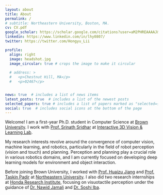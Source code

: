 ```yaml
---
layout: about
title: About
permalink: /
# subtitle: Northeastern University, Boston, MA.
cv: CV.pdf
google_scholar: https://scholar.google.com/citations?user=aM2PHREAAAAJ&hl=en
linkedin: https://www.linkedin.com/in/lhy0807/
twitter: https://twitter.com/Hongyu_Lii

profile:
  align: right
  image: headshot.jpg
  image_circular: true # crops the image to make it circular
  
  # address: >
  #   <p>Chestnut Hill, MA</p>
  #   <p>02467</p>


news: true  # includes a list of news items
latest_posts: true  # includes a list of the newest posts
selected_papers: true # includes a list of papers marked as "selected={true}"
social: true  # includes social icons at the bottom of the page
---
```


Welcome! I am a first-year Ph.D. student in Computer Science at [Brown University](https://brown.edu). I work with [Prof. Srinath Sridhar](https://cs.brown.edu/people/ssrinath/) at [Interactive 3D Vision & Learning Lab](https://ivl.cs.brown.edu/).

My research interests revolve around the convergence of computer vision, machine learning, and robotics, particularly in the field of robot perception (vision and touch) and planning. Perception and planning play a crucial role in various robotics domains, and I am currently focused on developing deep learning models for environment and object interaction.

Before joining Brown University, I worked with [Prof. Huaizu Jiang](https://jianghz.me/) and [Prof. Taskin Padir](https://robot.neu.edu/) at [Northeastern University](https://northeastern.edu). I also did two research internships at <a href="https://usa.honda-ri.com/">Honda Research Institute</a>, focusing on visuotactile perception under the guidance of [Dr. Nawid Jamali](https://www.nawidjamali.com/) and [Dr. Soshi Iba](https://scholar.google.com/citations?user=cYHiAToAAAAJ&hl=en).